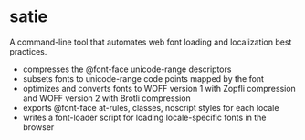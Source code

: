 # satie

A command-line tool that automates web font loading and localization best practices.

- compresses the @font-face unicode-range descriptors
- subsets fonts to unicode-range code points mapped by the font
- optimizes and converts fonts to WOFF version 1 with Zopfli compression and WOFF version 2 with Brotli compression
- exports @font-face at-rules, classes, noscript styles for each locale
- writes a font-loader script for loading locale-specific fonts in the browser
